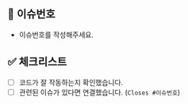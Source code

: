## 📌 이슈번호
- 이슈번호를 작성해주세요.

## ✅ 체크리스트
- [ ] 코드가 잘 작동하는지 확인했습니다.
- [ ] 관련된 이슈가 있다면 연결했습니다. (`Closes #이슈번호`)
